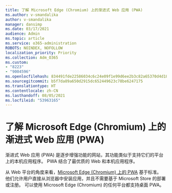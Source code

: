 ```yaml
---
title: 了解 Microsoft Edge (Chromium) 上的渐进式 Web 应用 (PWA)
ms.author: v-smandalika
author: v-smandalika
manager: dansimp
ms.date: 03/17/2021
audience: Admin
ms.topic: article
ms.service: o365-administration
ROBOTS: NOINDEX, NOFOLLOW
localization_priority: Priority
ms.collection: Adm_O365
ms.custom:
- "8223"
- "9004596"
ms.openlocfilehash: 834491fde22586034c6c24e09f1e99d6ee2b3c82a65370d4d18edc3e108f5f41
ms.sourcegitcommit: b5f7da89a650d2915dc652449623c78be6247175
ms.translationtype: HT
ms.contentlocale: zh-CN
ms.lasthandoff: 08/05/2021
ms.locfileid: "53963165"
---
```

# <a name="learn-about-the-progressive-web-apps-pwas-on-microsoft-edge-chromium"></a>了解 Microsoft Edge (Chromium) 上的渐进式 Web 应用 (PWA)

渐进式 Web 应用 (PWA) 是逐步增强功能的网站，其功能类似于支持它们的平台上的本机应用程序。 PWA 结合了最优质的 Web 和本机应用程序。

从 Web 平台的角度来看，[Microsoft Edge (Chromium) 上的 PWA](https://docs.microsoft.com/microsoft-edge/progressive-web-apps-chromium/#pwas-on-microsoft-edge-chromium) 基于标准。 他们允许用户直接从浏览器中安装应用，并且不需要基于 Microsoft Store 的部署或注册。 可以使用 Microsoft Edge (Chromium) 的任何平台都支持桌面 PWA。
